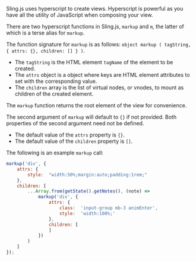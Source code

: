 Sling.js uses hyperscript to create views. Hyperscript is powerful as you have all the utility of JavaScript when composing your view.

There are two hyperscript functions in Sling.js, ```markup``` and ```m```, the latter of which is a terse alias for ```markup```.

The function signature for ```markup``` is as follows: ```object markup ( tagString, { attrs: {}, children: [] } )```.

* The ```tagString``` is the HTML element ```tagName``` of the element to be created. 
* The ```attrs``` object is a object where keys are HTML element attributes to set with the corresponding value. 
* The ```children``` array is the list of virtual nodes, or vnodes, to mount as children of the created element. 

The ```markup``` function returns the root element of the view for convenience.

The second argument of ```markup``` will default to ```{}``` if not provided. Both properties of the second argument need not be defined. 

* The default value of the ```attrs``` property is ```{}```. 
* The default value of the ```children``` property is ```[]```.

The following is an example ```markup``` call:

```javascript
markup('div', {
	attrs: {
		style:  "width:50%;margin:auto;padding:1rem;"
	},
	children: [
		...Array.from(getState().getNotes(), (note) =>
			markup('div', {
				attrs: {
					class:  'input-group mb-3 animEnter',
					style:  'width:100%;'
				},
				children: [
				]
			})
		)
	]
});
```